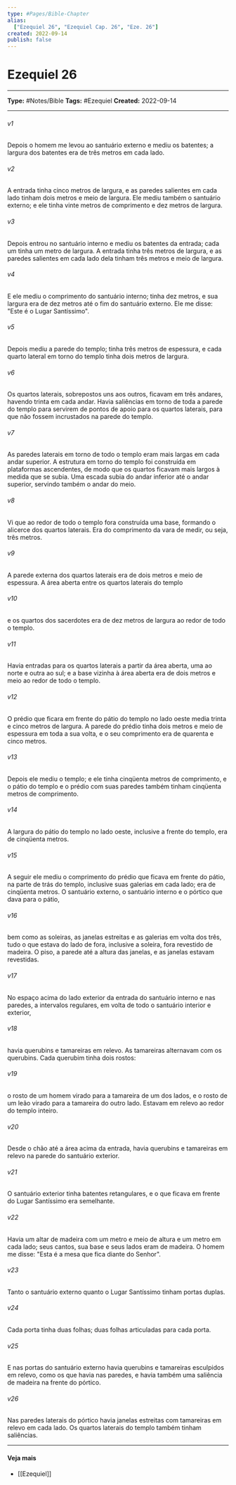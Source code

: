 ```yaml
---
type: #Pages/Bible-Chapter
alias:
  ["Ezequiel 26", "Ezequiel Cap. 26", "Eze. 26"]
created: 2022-09-14
publish: false
---
```


# Ezequiel 26

---

**Type:** #Notes/Bible
**Tags:** #Ezequiel
**Created:** 2022-09-14

---

###### v1
Depois o homem me levou ao santuário externo e mediu os batentes; a largura dos batentes era de três metros em cada lado.
###### v2
A entrada tinha cinco metros de largura, e as paredes salientes em cada lado tinham dois metros e meio de largura. Ele mediu também o santuário externo; e ele tinha vinte metros de comprimento e dez metros de largura.
###### v3
Depois entrou no santuário interno e mediu os batentes da entrada; cada um tinha um metro de largura. A entrada tinha três metros de largura, e as paredes salientes em cada lado dela tinham três metros e meio de largura.
###### v4
E ele mediu o comprimento do santuário interno; tinha dez metros, e sua largura era de dez metros até o fim do santuário externo. Ele me disse: "Este é o Lugar Santíssimo".
###### v5
Depois mediu a parede do templo; tinha três metros de espessura, e cada quarto lateral em torno do templo tinha dois metros de largura.
###### v6
Os quartos laterais, sobrepostos uns aos outros, ficavam em três andares, havendo trinta em cada andar. Havia saliências em torno de toda a parede do templo para servirem de pontos de apoio para os quartos laterais, para que não fossem incrustados na parede do templo.
###### v7
As paredes laterais em torno de todo o templo eram mais largas em cada andar superior. A estrutura em torno do templo foi construída em plataformas ascendentes, de modo que os quartos ficavam mais largos à medida que se subia. Uma escada subia do andar inferior até o andar superior, servindo também o andar do meio.
###### v8
Vi que ao redor de todo o templo fora construída uma base, formando o alicerce dos quartos laterais. Era do comprimento da vara de medir, ou seja, três metros.
###### v9
A parede externa dos quartos laterais era de dois metros e meio de espessura. A área aberta entre os quartos laterais do templo
###### v10
e os quartos dos sacerdotes era de dez metros de largura ao redor de todo o templo.
###### v11
Havia entradas para os quartos laterais a partir da área aberta, uma ao norte e outra ao sul; e a base vizinha à área aberta era de dois metros e meio ao redor de todo o templo.
###### v12
O prédio que ficara em frente do pátio do templo no lado oeste media trinta e cinco metros de largura. A parede do prédio tinha dois metros e meio de espessura em toda a sua volta, e o seu comprimento era de quarenta e cinco metros.
###### v13
Depois ele mediu o templo; e ele tinha cinqüenta metros de comprimento, e o pátio do templo e o prédio com suas paredes também tinham cinqüenta metros de comprimento.
###### v14
A largura do pátio do templo no lado oeste, inclusive a frente do templo, era de cinqüenta metros.
###### v15
A seguir ele mediu o comprimento do prédio que ficava em frente do pátio, na parte de trás do templo, inclusive suas galerias em cada lado; era de cinqüenta metros. O santuário externo, o santuário interno e o pórtico que dava para o pátio,
###### v16
bem como as soleiras, as janelas estreitas e as galerias em volta dos três, tudo o que estava do lado de fora, inclusive a soleira, fora revestido de madeira. O piso, a parede até a altura das janelas, e as janelas estavam revestidas.
###### v17
No espaço acima do lado exterior da entrada do santuário interno e nas paredes, a intervalos regulares, em volta de todo o santuário interior e exterior,
###### v18
havia querubins e tamareiras em relevo. As tamareiras alternavam com os querubins. Cada querubim tinha dois rostos:
###### v19
o rosto de um homem virado para a tamareira de um dos lados, e o rosto de um leão virado para a tamareira do outro lado. Estavam em relevo ao redor do templo inteiro.
###### v20
Desde o chão até a área acima da entrada, havia querubins e tamareiras em relevo na parede do santuário exterior.
###### v21
O santuário exterior tinha batentes retangulares, e o que ficava em frente do Lugar Santíssimo era semelhante.
###### v22
Havia um altar de madeira com um metro e meio de altura e um metro em cada lado; seus cantos, sua base e seus lados eram de madeira. O homem me disse: "Esta é a mesa que fica diante do Senhor".
###### v23
Tanto o santuário externo quanto o Lugar Santíssimo tinham portas duplas.
###### v24
Cada porta tinha duas folhas; duas folhas articuladas para cada porta.
###### v25
E nas portas do santuário externo havia querubins e tamareiras esculpidos em relevo, como os que havia nas paredes, e havia também uma saliência de madeira na frente do pórtico.
###### v26
Nas paredes laterais do pórtico havia janelas estreitas com tamareiras em relevo em cada lado. Os quartos laterais do templo também tinham saliências.


---

#### Veja mais

- [[Ezequiel]]
